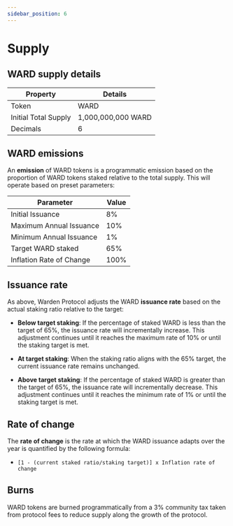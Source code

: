 ```yaml
---
sidebar_position: 6
---
```


# Supply

## WARD supply details

|Property|Details|
|-|--|
| Token | WARD |
| Initial Total Supply | 1,000,000,000 WARD |
| Decimals | 6 |


## **WARD emissions**

An **emission** of WARD tokens is a programmatic emission based on the proportion of WARD tokens staked relative to the total supply. This will operate based on preset parameters:

| Parameter |Value  |
|--|--|
| Initial Issuance |8%  |
| Maximum Annual Issuance  | 10%  |
| Minimum Annual Issuance | 1% |
| Target WARD staked | 65% |
| Inflation Rate of Change | 100% |

## Issuance rate
As above, Warden Protocol adjusts the WARD **issuance rate** based on the actual staking ratio relative to the target:

- **Below target staking**: If the percentage of staked WARD is less than the target of 65%, the issuance rate will incrementally increase. This adjustment continues until it reaches the maximum rate of 10% or until the staking target is met.

- **At target staking**: When the staking ratio aligns with the 65% target, the current issuance rate remains unchanged.

- **Above target staking**: If the percentage of staked WARD is greater than the target of 65%, the issuance rate will incrementally decrease. This adjustment continues until it reaches the minimum rate of 1% or until the staking target is met.

## Rate of change

The **rate of change** is the rate at which the WARD issuance adapts over the year is quantified by the following formula: 

- `[1 - (current staked ratio/staking target)] x Inflation rate of change`

## **Burns**

WARD tokens are burned programmatically from a 3% community tax taken from protocol fees to reduce supply along the growth of the protocol. 
